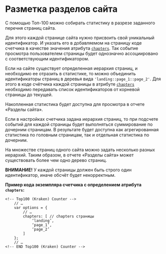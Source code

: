 # Разметка разделов сайта

С помощью Топ-100 можно собирать статистику в разрезе заданного перечня страниц сайта.

Для этого каждой странице сайта нужно присвоить свой уникальный идентификатор. И указать его в добавляемом на страницу коде счетчика в качестве значения атрибута [`chapters`](../donastroika-schetchika/atributy-schetchika.md). Так событие просмотра пользователем страницы будет однозначно ассоциировано с соответствующим идентификатором.

Если на сайте существует определенная иерархия страниц, и необходимо ее отразить в статистике, то можно объединить идентификаторы страниц в деревья вида `'landing::page_1::page_2'`. Для этого в коде счётчика каждой страницы в атрибуте [`chapters`](../donastroika-schetchika/atributy-schetchika.md) необходимо передавать список идентификаторов от корневой страницы до текущей.

Накопленная статистика будет доступна для просмотра в отчете «Разделы сайта».

Если в настройках счетчика задана иерархия страниц, то при подсчете событий для каждой страницы будет выполняться суммирование по дочерним страницам. В результате будет доступна как агрегированная статистика по головным страницам, так и отдельная статистика по дочерним.

На множестве страниц одного сайта можно задать несколько разных иерархий. Таким образом, в отчете «Разделы сайта» может существовать более чем одно дерево страниц.

**ВНИМАНИЕ!** У каждой страницы должен быть строго один идентификатор, иначе обсчёт будет некорректным.

**Пример кода экземпляра счетчика с определением атрибута **`chapters`**:**

```
<!-- Top100 (Kraken) Counter -->
    // …
    var options = {
        // …
        chapters: [ // chapters страницы
            ‘landing’,
            ‘page_1’,
            ‘page_2’
        ]
    };
    // …
<!-- END Top100 (Kraken) Counter -->
```
